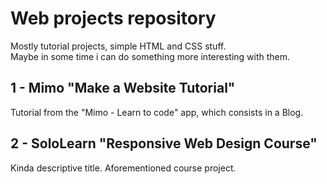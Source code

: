 # Web projects repository

Mostly tutorial projects, simple HTML and CSS stuff.<br>
Maybe in some time i can do something more interesting with them. 

## 1 - Mimo "Make a Website Tutorial"

Tutorial from the "Mimo - Learn to code" app, which consists in a Blog.

## 2 - SoloLearn "Responsive Web Design Course"

Kinda descriptive title. Aforementioned course project.
